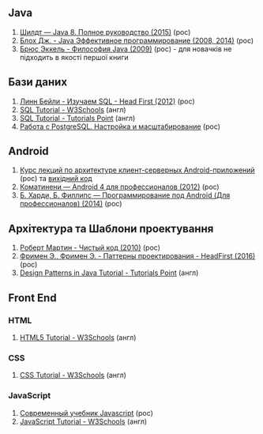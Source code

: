 ## Java
1) [Шилдт — Java 8. Полное руководство (2015)](https://rozetka.com.ua/ua/12510850/p12510850/) (рос)
2) [Блох Дж. - Java Эффективное программирование (2008, 2014)](https://rozetka.com.ua/ua/21423354/p21423354/) (рос)
3) [Брюс Эккель - Философия Java (2009)](https://rozetka.com.ua/ua/21486081/p21486081/) (рос) - для новачків не підходить в якості першої книги

## Бази даних
1) [Линн Бейли - Изучаем SQL - Head First (2012)](http://www.yakaboo.ua/head-first-sql.html) (рос)
2) [SQL Tutorial - W3Schools](https://www.w3schools.com/sql/) (англ)
3) [SQL Tutorial - Tutorials Point](https://www.tutorialspoint.com/sql/) (англ)
4) [Работа с PostgreSQL. Настройка и масштабирование](http://postgresql.leopard.in.ua/) (рос)

## Android
1) [Курс лекций по архитектуре клиент-серверных Android-приложений](https://drive.google.com/drive/folders/0B0Z-lYDZWlawR2VSbXF4UUltQ0U) (рос) та [вихідний код](https://github.com/ArturVasilov/AndroidSchool)
2) [Коматинени — Android 4 для профессионалов (2012)](http://www.yakaboo.ua/pro-android-4.html) (рос)
3) [Б. Харди, Б. Филлипс — Программирование под Android (Для профессионалов) (2014)](https://rozetka.com.ua/ua/11616434/p11616434/) (рос)

## Архітектура та Шаблони проектування
1) [Роберт Мартин - Чистый код (2010)](https://rozetka.com.ua/ua/6505018/p6505018/) (рос)
2) [Фримен Э., Фримен Э. - Паттерны проектирования - HeadFirst (2016)](https://rozetka.com.ua/ua/25950041/p25950041/) (рос)
3) [Design Patterns in Java Tutorial - Tutorials Point](https://www.tutorialspoint.com/design_pattern/index.htm) (англ)

## Front End

### HTML
1) [HTML5 Tutorial - W3Schools](https://www.w3schools.com/html/default.asp) (англ)

### CSS
1) [CSS Tutorial - W3Schools](https://www.w3schools.com/css/) (англ)

### JavaScript
1) [Современный учебник Javascript](https://learn.javascript.ru/) (рос)
2) [JavaScript Tutorial - W3Schools](https://www.w3schools.com/js/default.asp) (англ)
